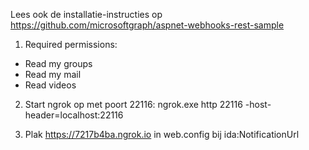 ﻿Lees ook de installatie-instructies op https://github.com/microsoftgraph/aspnet-webhooks-rest-sample

1. Required permissions:
* Read my groups
* Read my mail
* Read videos

2. Start ngrok op met poort 22116: 
ngrok.exe http 22116 -host-header=localhost:22116

3. Plak https://7217b4ba.ngrok.io in web.config bij ida:NotificationUrl
